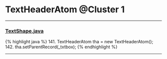 # TextHeaderAtom @Cluster 1

***

### [TextShape.java](https://searchcode.com/codesearch/view/97394395/)
{% highlight java %}
141. TextHeaderAtom tha = new TextHeaderAtom();
142. tha.setParentRecord(_txtbox);
{% endhighlight %}

***

